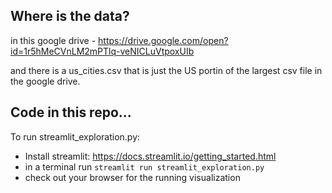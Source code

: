 ## Where is the data?

in this google drive - https://drive.google.com/open?id=1r5hMeCVnLM2mPTlq-veNICLuVtpoxUIb

and there is a us_cities.csv that is just the US portin of the largest csv file in the google drive. 

## Code in this repo...

To run streamlit_exploration.py: 
- Install streamlit: https://docs.streamlit.io/getting_started.html
- in a terminal run `streamlit run streamlit_exploration.py`
- check out your browser for the running visualization
